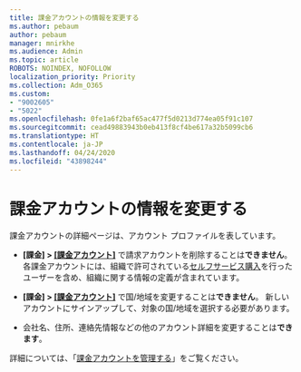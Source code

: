 ```yaml
---
title: 課金アカウントの情報を変更する
ms.author: pebaum
author: pebaum
manager: mnirkhe
ms.audience: Admin
ms.topic: article
ROBOTS: NOINDEX, NOFOLLOW
localization_priority: Priority
ms.collection: Adm_O365
ms.custom:
- "9002605"
- "5022"
ms.openlocfilehash: 0fe1a6f2baf65ac477f5d0213d774ea05f91c107
ms.sourcegitcommit: cead49883943b0eb413f8cf4be617a32b5099cb6
ms.translationtype: HT
ms.contentlocale: ja-JP
ms.lasthandoff: 04/24/2020
ms.locfileid: "43898244"
---
```

# <a name="change-billing-account-information"></a>課金アカウントの情報を変更する

課金アカウントの詳細ページは、アカウント プロファイルを表しています。

- **[課金] > [[課金アカウント]](https://go.microsoft.com/fwlink/p/?linkid=2084771)** で請求アカウントを削除することは**できません**。 各課金アカウントには、組織で許可されている[セルフサービス購入](https://docs.microsoft.com/microsoft-365/commerce/subscriptions/manage-self-service-purchases-admins)を行ったユーザーを含め、組織に関する情報の定義が含まれています。 

- **[課金] > [[課金アカウント]](https://go.microsoft.com/fwlink/p/?linkid=2084771)** で国/地域を変更することは**できません**。 新しいアカウントにサインアップして、対象の国/地域を選択する必要があります。 

- 会社名、住所、連絡先情報などの他のアカウント詳細を変更することは**できます**。 

詳細については、「[課金アカウントを管理する](https://docs.microsoft.com/microsoft-365/commerce/manage-billing-accounts)」をご覧ください。 
